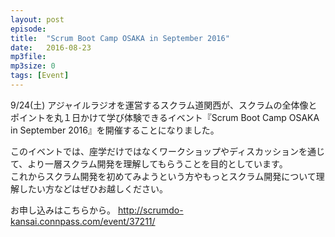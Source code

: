 ```yaml
---
layout: post
episode: 
title:  "Scrum Boot Camp OSAKA in September 2016"
date:   2016-08-23
mp3file: 
mp3size: 0
tags: [Event]
---
```


9/24(土) アジャイルラジオを運営するスクラム道関西が、スクラムの全体像とポイントを丸１日かけて学び体験できるイベント『Scrum Boot Camp OSAKA in September 2016』を開催することになりました。

このイベントでは、座学だけではなくワークショップやディスカッションを通じて、より一層スクラム開発を理解してもらうことを目的としています。  
これからスクラム開発を初めてみようという方やもっとスクラム開発について理解したい方などはぜひお越しください。

お申し込みはこちらから。
http://scrumdo-kansai.connpass.com/event/37211/



